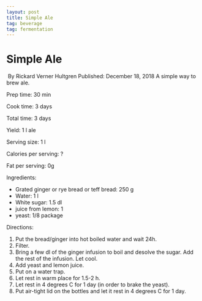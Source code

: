 ```yaml
---
layout: post
title: Simple Ale
tag: beverage
tag: fermentation
---
```

<div xmlns:v="http://rdf.data-vocabulary.org/#" typeof="v:Recipe">
   <h1 property="v:name">Simple Ale</h1>
   <img src="apple-pie.jpg" rel="v:photo" alt="" />
   By <span property="v:author">Rickard Verner Hultgren</span>
   Published: <span property="v:published" content="2009-11-05">December 18, 2018</span>
   <span property="v:summary">A simple way to brew ale.</span>
   <p>Prep time: <span property="v:prepTime" content="PT30M">30 min</span></p>
   <p>Cook time: <span property="v:cookTime" content="PT1H">3 days</span></p>
   <p>Total time: <span property="v:totalTime" content="PT1H30M">3 days</span></p>
   <p>Yield: <span property="v:yield">1 l ale</span></p>
   <span rel="v:nutrition">
      <span typeof="v:Nutrition"> 
        <p>Serving size: <span property="v:servingSize">1 l</span></p>
        <p>Calories per serving: <span property="v:calories">?</span></p>
        <p>Fat per serving: <span property="v:fat">0g</span> </p>
      </span>
   </span>
   <p>
   Ingredients: 
   <ul>
   <li rel="v:ingredient">
      <span typeof="v:RecipeIngredient"> 
         Grated <span property="v:name">ginger</span> or <span property="v:name">rye bread</span> or <span property="v:name">teff bread</span>:   
         <span property="v:amount">250 g</span> 
     </span>   
   </li>
   <li rel="v:ingredient">
      <span typeof="v:RecipeIngredient"> 
         <span property="v:name">Water</span>:   
         <span property="v:amount">1 l</span>  
      </span>   
   </li>  
   <li rel="v:ingredient">
      <span typeof="v:RecipeIngredient"> 
         <span property="v:name">White sugar</span>:   
         <span property="v:amount">1.5 dl</span>  
      </span>   
   </li>  
   <li rel="v:ingredient">
      <span typeof="v:RecipeIngredient"> 
         juice from <span property="v:name">lemon</span>:   
         <span property="v:amount">1</span>  
      </span>   
   </li>  
   <li rel="v:ingredient">
      <span typeof="v:RecipeIngredient"> 
         <span property="v:name">yeast</span>:   
         <span property="v:amount">1/8 package</span>  
      </span>   
   </li>  
  </ul>
</p>
<p>
   Directions:
   <ol property="v:instructions">
<li>Put the bread/ginger into hot boiled water and wait 24h.</li>
<li>Filter.</li>
<li>Bring a few dl of the ginger infusion to boil and desolve the sugar. Add the rest of the infusion. Let cool.</li>
<li>Add yeast and lemon juice.</li>
<li>Put on a water trap.</li>
<li>Let rest in warm place for 1.5-2 h.</li>
<li>Let rest in 4 degrees C for 1 day (in order to brake the yeast).</li>
<li>Put air-tight lid on the bottles and let it rest in 4 degrees C for 1 day.</li>
   </ol>
</p>
</div>

